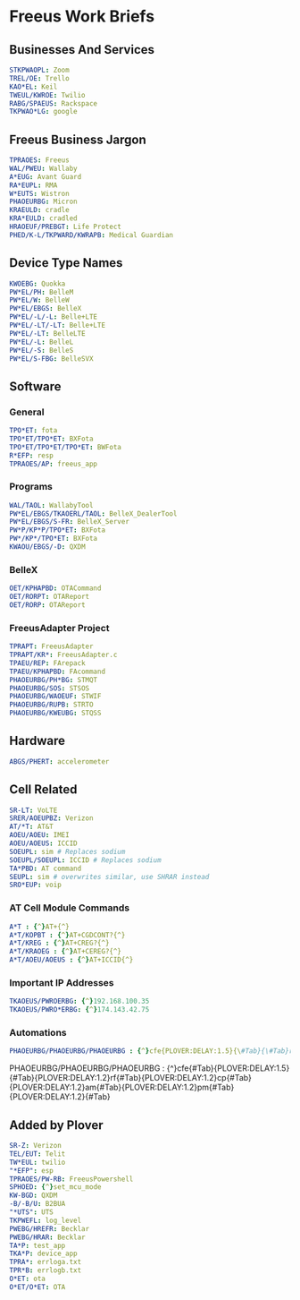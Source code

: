 # Freeus Work Briefs

## Businesses And Services

```yaml
STKPWAOPL: Zoom
TREL/OE: Trello
KAO*EL: Keil
TWEUL/KWROE: Twilio
RABG/SPAEUS: Rackspace
TKPWAO*LG: google
```

## Freeus Business Jargon

```yaml
TPRAOES: Freeus
WAL/PWEU: Wallaby
A*EUG: Avant Guard
RA*EUPL: RMA
W*EUTS: Wistron
PHAOEURBG: Micron
KRAEULD: cradle
KRA*EULD: cradled
HRAOEUF/PREBGT: Life Protect
PHED/K-L/TKPWARD/KWRAPB: Medical Guardian
```

## Device Type Names

```yaml
KWOEBG: Quokka
PW*EL/PH: BelleM
PW*EL/W: BelleW
PW*EL/EBGS: BelleX
PW*EL/-L/-L: Belle+LTE
PW*EL/-LT/-LT: Belle+LTE
PW*EL/-LT: BelleLTE
PW*EL/-L: BelleL
PW*EL/-S: BelleS
PW*EL/S-FBG: BelleSVX
```

## Software

### General

```yaml
TPO*ET: fota
TPO*ET/TPO*ET: BXFota
TPO*ET/TPO*ET/TPO*ET: BWFota
R*EFP: resp
TPRAOES/AP: freeus_app
```

### Programs

```yaml
WAL/TAOL: WallabyTool
PW*EL/EBGS/TKAOERL/TAOL: BelleX_DealerTool
PW*EL/EBGS/S-FR: BelleX_Server
PW*P/KP*P/TPO*ET: BXFota
PW*/KP*/TPO*ET: BXFota
KWAOU/EBGS/-D: QXDM
```

### BelleX

```yaml
OET/KPHAPBD: OTACommand
OET/RORPT: OTAReport
OET/RORP: OTAReport
```

### FreeusAdapter Project

```yaml
TPRAPT: FreeusAdapter
TPRAPT/KR*: FreeusAdapter.c
TPAEU/REP: FArepack
TPAEU/KPHAPBD: FAcommand
PHAOEURBG/PH*BG: STMQT
PHAOEURBG/SOS: STSOS
PHAOEURBG/WAOEUF: STWIF
PHAOEURBG/RUPB: STRTO
PHAOEURBG/KWEUBG: STQSS
```

## Hardware

```yaml
ABGS/PHERT: accelerometer
```

## Cell Related

```yaml
SR-LT: VoLTE
SRER/AOEUPBZ: Verizon
AT/*T: AT&T
AOEU/AOEU: IMEI
AOEU/AOEUS: ICCID
SOEUPL: sim # Replaces sodium
SOEUPL/SOEUPL: ICCID # Replaces sodium
TA*PBD: AT command
SEUPL: sim # overwrites similar, use SHRAR instead
SRO*EUP: voip
```

### AT Cell Module Commands

```yaml
A*T : {^}AT+{^}
A*T/KOPBT : {^}AT+CGDCONT?{^}
A*T/KREG : {^}AT+CREG?{^}
A*T/KRAOEG : {^}AT+CEREG?{^}
A*T/AOEU/AOEUS : {^}AT+ICCID{^}
```

### Important IP Addresses

```yaml
TKAOEUS/PWROERBG: {^}192.168.100.35
TKAOEUS/PWRO*ERBG: {^}174.143.42.75
```

### Automations

```yaml
PHAOEURBG/PHAOEURBG/PHAOEURBG : {^}cfe{PLOVER:DELAY:1.5}{\#Tab}{\#Tab}rf{PLOVER:DELAY:1.2}{\#Tab}cp{PLOVER:DELAY:1.2}{\#Tab}am{PLOVER:DELAY:1.2}{\#Tab}pm{PLOVER:DELAY:1.2}{\#Tab}{\#Tab}
```

PHAOEURBG/PHAOEURBG/PHAOEURBG : {^}cfe{\#Tab}{PLOVER:DELAY:1.5}{\#Tab}{PLOVER:DELAY:1.2}rf{\#Tab}{PLOVER:DELAY:1.2}cp{\#Tab}{PLOVER:DELAY:1.2}am{\#Tab}{PLOVER:DELAY:1.2}pm{\#Tab}{PLOVER:DELAY:1.2}{\#Tab}
## Added by Plover

```yaml
SR-Z: Verizon
TEL/EUT: Telit
TW*EUL: twilio
"*EFP": esp
TPRAOES/PW-RB: FreeusPowershell
SPHOED: {^}set_mcu_mode
KW-BGD: QXDM
-B/-B/U: B2BUA
"*UTS": UTS
TKPWEFL: log_level
PWEBG/HREFR: Becklar
PWEBG/HRAR: Becklar
TA*P: test_app
TKA*P: device_app
TPRA*: errloga.txt
TPR*B: errlogb.txt
O*ET: ota
O*ET/O*ET: OTA
```

